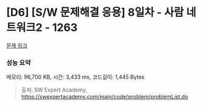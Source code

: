 # [D6] [S/W 문제해결 응용] 8일차 - 사람 네트워크2 - 1263 

[문제 링크](https://swexpertacademy.com/main/code/problem/problemDetail.do?contestProbId=AV18P2B6Iu8CFAZN) 

### 성능 요약

메모리: 96,700 KB, 시간: 3,433 ms, 코드길이: 1,445 Bytes



> 출처: SW Expert Academy, https://swexpertacademy.com/main/code/problem/problemList.do